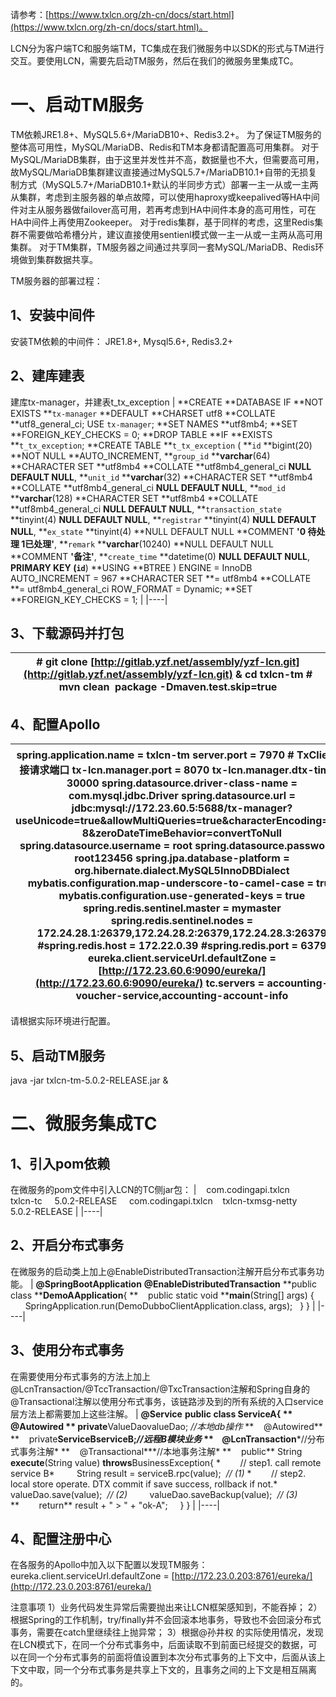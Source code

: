 请参考：[https://www.txlcn.org/zh-cn/docs/start.html](https://www.txlcn.org/zh-cn/docs/start.html)。

LCN分为客户端TC和服务端TM，TC集成在我们微服务中以SDK的形式与TM进行交互。要使用LCN，需要先启动TM服务，然后在我们的微服务里集成TC。
# 一、启动TM服务
TM依赖JRE1.8+、MySQL5.6+/MariaDB10+、Redis3.2+。
为了保证TM服务的整体高可用性，MySQL/MariaDB、Redis和TM本身都请配置高可用集群。
对于MySQL/MariaDB集群，由于这里并发性并不高，数据量也不大，但需要高可用，故MySQL/MariaDB集群建议直接通过MySQL5.7+/MariaDB10.1+自带的无损复制方式（MySQL5.7+/MariaDB10.1+默认的半同步方式）部署一主一从或一主两从集群，考虑到主服务器的单点故障，可以使用haproxy或keepalived等HA中间件对主从服务器做failover高可用，若再考虑到HA中间件本身的高可用性，可在HA中间件上再使用Zookeeper。
对于redis集群，基于同样的考虑，这里Redis集群不需要做哈希槽分片，建议直接使用sentienl模式做一主一从或一主两从高可用集群。
对于TM集群，TM服务器之间通过共享同一套MySQL/MariaDB、Redis环境做到集群数据共享。

TM服务器的部署过程：
## 1、安装中间件
安装TM依赖的中间件： JRE1.8+, Mysql5.6+, Redis3.2+
## 2、建库建表
建库tx-manager，并建表t_tx_exception
| **CREATE **DATABASE IF **NOT EXISTS  **`tx-manager` **DEFAULT **CHARSET utf8 **COLLATE **utf8_general_ci;  USE `tx-manager`;    **SET NAMES **utf8mb4;  **SET **FOREIGN_KEY_CHECKS = 0;    **DROP TABLE **IF **EXISTS **`t_tx_exception`;  **CREATE TABLE **`t_tx_exception`  (    **`id` **bigint(20) **NOT NULL **AUTO_INCREMENT,    **`group_id` ****varchar**(64) **CHARACTER SET **utf8mb4 **COLLATE **utf8mb4_general_ci **NULL DEFAULT NULL**,    **`unit_id` ****varchar**(32) **CHARACTER SET **utf8mb4 **COLLATE **utf8mb4_general_ci **NULL DEFAULT NULL**,    **`mod_id` ****varchar**(128) **CHARACTER SET **utf8mb4 **COLLATE **utf8mb4_general_ci **NULL DEFAULT NULL**,    **`transaction_state` **tinyint(4) **NULL DEFAULT NULL**,    **`registrar` **tinyint(4) **NULL DEFAULT NULL**,    **`ex_state` **tinyint(4) **NULL DEFAULT NULL **COMMENT **'0 待处理 1已处理'**,    **`remark` ****varchar**(10240) **NULL DEFAULT NULL **COMMENT **'备注'**,    **`create_time` **datetime(0) **NULL DEFAULT NULL**,    **PRIMARY KEY **(**`id`**) **USING **BTREE  ) ENGINE = InnoDB AUTO_INCREMENT = 967 **CHARACTER SET **= utf8mb4 **COLLATE **= utf8mb4_general_ci ROW_FORMAT = Dynamic;    **SET **FOREIGN_KEY_CHECKS = 1;   | 
|----|
## 3、下载源码并打包
| **# git   clone **[http://gitlab.yzf.net/assembly/yzf-lcn.git](http://gitlab.yzf.net/assembly/yzf-lcn.git)** & cd txlcn-tm**  **# mvn   clean  package -Dmaven.test.skip=true**   | 
|----|
## 4、配置Apollo
| spring.application.name = txlcn-tm  server.port = 7970    # TxClient连接请求端口  tx-lcn.manager.port = 8070  tx-lcn.manager.dtx-time = 30000    spring.datasource.driver-class-name = com.mysql.jdbc.Driver  spring.datasource.url = jdbc:mysql://172.23.60.5:5688/tx-manager?useUnicode=true&allowMultiQueries=true&characterEncoding=utf-8&zeroDateTimeBehavior=convertToNull  spring.datasource.username = root  spring.datasource.password = root123456  spring.jpa.database-platform = org.hibernate.dialect.MySQL5InnoDBDialect    mybatis.configuration.map-underscore-to-camel-case = true  mybatis.configuration.use-generated-keys = true    spring.redis.sentinel.master = mymaster  spring.redis.sentinel.nodes = 172.24.28.1:26379,172.24.28.2:26379,172.24.28.3:26379  #spring.redis.host = 172.22.0.39  #spring.redis.port = 6379    eureka.client.serviceUrl.defaultZone = [http://172.23.60.6:9090/eureka/](http://172.23.60.6:9090/eureka/)  tc.servers = accounting-voucher-service,accounting-account-info   | 
|----|
请根据实际环境进行配置。
## 5、启动TM服务
java -jar txlcn-tm-5.0.2-RELEASE.jar &
# 二、微服务集成TC
## 1、引入pom依赖
在微服务的pom文件中引入LCN的TC侧jar包：
| <dependency>      <groupId>com.codingapi.txlcn</groupId>       <artifactId>txlcn-tc</artifactId>       <version>5.0.2-RELEASE</version>   </dependency>        <dependency>       <groupId>com.codingapi.txlcn</groupId>      <artifactId>txlcn-txmsg-netty</artifactId>      <version>5.0.2-RELEASE</version>   </dependency>      | 
|----|
## 2、开启分布式事务
在微服务的启动类上加上@EnableDistributedTransaction注解开启分布式事务功能。
| **@SpringBootApplication**  **@EnableDistributedTransaction**  **public class ****DemoAApplication**{  **    public static void ****main**(String[] args) {        SpringApplication.run(DemoDubboClientApplication.class,   args);    }  }      | 
|----|
## 3、使用分布式事务
在需要使用分布式事务的方法上加上@LcnTransaction/@TccTransaction/@TxcTransaction注解和Spring自身的@Transactional注解以使用分布式事务，该链路涉及到的所有系统的入口service层方法上都需要加上这些注解。
| **@Service**  **public class ****ServiceA**{   ** @Autowired**   ** private**ValueDaovalueDao; *//本地db操作*   **    @Autowired**  **    private**ServiceBserviceB;*//远程B模块业务*   **    @LcnTransaction***//分布式事务注解*  **    @Transactional***//本地事务注解*  **    public** String **execute**(String value) **throws**BusinessException{  *        // step1. call remote service B*          String result =   serviceB.rpc(value);  *// (1)*   *        // step2. local store operate. DTX   commit if save success, rollback if not.*          valueDao.save(value);  *// (2)*          valueDao.saveBackup(value);  *// (3)*  **        return** result + "   > " + "ok-A";      }  }    | 
|----|
## 4、配置注册中心
在各服务的Apollo中加入以下配置以发现TM服务：
eureka.client.serviceUrl.defaultZone = [http://172.23.0.203:8761/eureka/](http://172.23.0.203:8761/eureka/)

注意事项
1）业务代码发生异常后需要抛出来让LCN框架感知到，不能吞掉；
2）根据Spring的工作机制，try/finally并不会回滚本地事务，导致也不会回滚分布式事务，需要在catch里继续往上抛异常；
3）根据﻿@孙井权﻿ 的实际使用情况，发现在LCN模式下，在同一个分布式事务中，后面读取不到前面已经提交的数据，可以在同一个分布式事务的前面将值设置到本次分布式事务的上下文中，后面从该上下文中取，同一个分布式事务是共享上下文的，且事务之间的上下文是相互隔离的。
